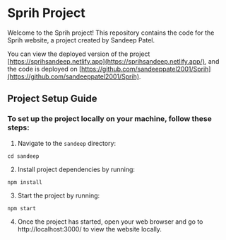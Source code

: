 # Sprih Project

Welcome to the Sprih project! This repository contains the code for the Sprih website, a project created by Sandeep Patel.

You can view the deployed version of the project [https://sprihsandeep.netlify.app](https://sprihsandeep.netlify.app/), and the code is deployed on [https://github.com/sandeeppatel2001/Sprih](https://github.com/sandeeppatel2001/Sprih).

## Project Setup Guide

### To set up the project locally on your machine, follow these steps:

1. Navigate to the `sandeep` directory:
```
cd sandeep
```
2. Install project dependencies by running:
```
npm install
```
3. Start the project by running:
```
npm start
```
4. Once the project has started, open your web browser and go to http://localhost:3000/ to view the website locally.
